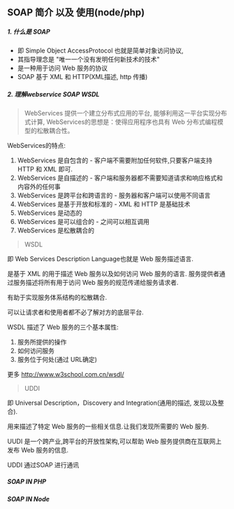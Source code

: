 ## SOAP 简介 以及 使用(node/php)

##### 1. 什么是 SOAP
- 即 Simple Object AccessProtocol 也就是简单对象访问协议,
- 其指导理念是 "唯一一个没有发明任何新技术的技术"  
- 是一种用于访问 Web 服务的协议
- SOAP 基于 XML 和 HTTP(XML描述, http 传播)

##### 2. 理解webservice SOAP WSDL

> WebServices 提供一个建立分布式应用的平台, 能够利用这一平台实现分布式计算,
WebServices的思想是：使得应用程序也具有 Web 分布式编程模型的松散耦合性。

WebServices的特点:  
1. WebServices 是自包含的 - 客户端不需要附加任何软件,只要客户端支持 HTTP 和 XML 即可.
2. WebServices 是自描述的 - 客户端和服务器都不需要知道请求和响应格式和内容外的任何事
3. WebServices 是跨平台和跨语言的 - 服务器和客户端可以使用不同语言
4. WebServices 是基于开放和标准的 - XML 和 HTTP 是基础技术
5. WebServices 是动态的
6. WebServices 是可以组合的 - 之间可以相互调用
7. WebServices 是松散耦合的

> WSDL

即 Web Services Description Language也就是 Web 服务描述语言.

是基于 XML 的用于描述 Web 服务以及如何访问 Web 服务的语言.
服务提供者通过服务描述将所有用于访问 Web 服务的规范传递给服务请求者.

有助于实现服务体系结构的松散耦合.

可以让请求者和使用者都不必了解对方的底层平台.

WSDL 描述了 Web 服务的三个基本属性:
1. 服务所提供的操作
2. 如何访问服务
3. 服务位于何处(通过 URL确定)

更多 <http://www.w3school.com.cn/wsdl/>

> UDDI

即 Universal Description，Discovery and Integration(通用的描述, 发现以及整合).

用来描述了特定 Web 服务的一些相关信息.让我们发现所需要的 Web 服务.

UUDI 是一个跨产业,跨平台的开放性架构,可以帮助 Web 服务提供商在互联网上发布 Web 服务的信息.

UDDI 通过SOAP 进行通讯

##### SOAP IN PHP


##### SOAP IN Node
